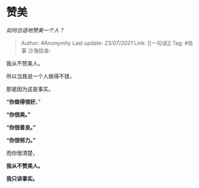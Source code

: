 # 赞美
*如何合适地赞美一个人？*

> Author: #Anonymity
> Last update: *23/07/2021*
> Link: [[一句话]]
> Tag: #处事
> 沙海拾金:

我从不赞美人。

所以当我说一个人做得不错，

那是因为这是事实。

**“你做得很好**。”

**“你很美。”**

**“你很善良。”**

**“你很努力。”**

而你很清楚，

**我从不赞美人。**

**我只讲事实。**
